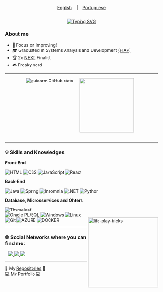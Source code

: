 <div align="center"> 
    <a align="center" href="https://github.com/guicarm/guicarm/blob/main/README.md">English</a> &nbsp;&nbsp;&nbsp;|&nbsp;&nbsp;&nbsp;
    <a align="center" href="https://github.com/guicarm/guicarm/blob/main/README-pt.md">Portuguese</a>
</div>

##

<div align=center>
  <a href="https://git.io/typing-svg"><img src="http://readme-typing-svg.herokuapp.com?font=Roboto&duration=4000&pause=1000&color=FFFFFF&center=true&width=600&lines=🖐️+Hello+Guys!+My+name+is+Guilherme+Carneiro+🐏;👨🏻‍💻+I'm+a+Full+Stack+Developer.+And+a+technology+enjoyer+🚀" alt="Typing SVG"/></a>
</div>

<h3>About me</h3>

- 🎯 Focus on improving!
- 🎓 Graduated in Systems Analysis and Development <a href="https://www.fiap.com.br">(FIAP)</a>
- 🏆 2x [NEXT](https://www.fiap.com.br/next/) Finalist
- 🎮 Freaky nerd

___________________________________________________________________________________________________________________________________________

<div style="display: flex; justify-content: center; align-content: center;">
  <a href="https://github.com/guicarm" style="text-decoration: none; margin-right: 10px;">
    
  <img align="left" src="https://github-readme-stats.vercel.app/api?username=guicarm&show_icons=true&theme=github_dark" alt="guicarm GitHub stats" style="margin-right: 20px;"/>
  <img align="center" height="180em" src="https://github-readme-stats.vercel.app/api/top-langs/?username=guicarm&layout=compact&langs_count=7&theme=github_dark"/>
</div>

<br>

___________________________________________________________________________________________________________________________________________


 <h3>💡 Skills and Knowledges</h3>

**Front-End**

  ![HTML](https://img.shields.io/badge/HTML-orange?style=for-the-badge&logo=HTML5&logoColor=white)
  ![CSS](https://img.shields.io/badge/CSS-blue?style=for-the-badge&logo=CSS3&logoColor=white)
  ![JavaScript](https://img.shields.io/badge/JavaScript-323330?style=for-the-badge&logo=javascript&logoColor=F7DF1E)
  ![React](https://img.shields.io/badge/-React-blue?style=for-the-badge&logo=react&logoColor=white)           
                                                                                                                                    
  
**Back-End**

  ![Java](https://img.shields.io/badge/Java-red?style=for-the-badge&logo=Java&logoColor=white)
  ![Spring](https://img.shields.io/badge/Spring-6DB33F?style=for-the-badge&logo=spring&logoColor=white)
  ![Insomnia](https://img.shields.io/badge/-Insomnia-323330?style=for-the-badge&logo=insomnia&logoColor=007ACC)
  ![.NET](https://img.shields.io/badge/.NET-purple?style=for-the-badge&logo=.NET&logoColor=white)
  ![Python](https://img.shields.io/badge/Python-3776AB?style=for-the-badge&logo=python&logoColor=white)

                                                                                                               
**Database, Microsservices and Ohters**

![Thymeleaf](https://img.shields.io/badge/Thymeleaf-green?style=for-the-badge&logo=Thymeleaf&logoColor=white)                                                                                                                                                   
![Oracle PL/SQL](https://img.shields.io/badge/oracle-red?style=for-the-badge&logo=oracle&logoColor=white)
![Windows](https://img.shields.io/badge/Windows-017AD7?style=for-the-badge&logo=windows&logoColor=white)
![Linux](https://img.shields.io/badge/Linux-grey?style=for-the-badge&logo=linux&logoColor=white)    
![Git](https://img.shields.io/badge/git-white?style=for-the-badge&logo=git&logoColor=orange)
![AZURE](https://img.shields.io/badge/Azure-blue?style=for-the-badge&logo=microsoft&logoColor=blue)
![DOCKER](https://img.shields.io/badge/docker-black?style=for-the-badge&logo=docker&logoColor=blue)
<img align="right" alt="life-play-tricks" height="230" width="230" src="https://i.pinimg.com/originals/76/f4/9b/76f49be8058bf9a399ee40f0061d84b8.gif">

___________________________________________________________________________________________________________________________________________

 <h3>🌐 Social Networks where you can find me:</h3>

<div>
  <a href="https://www.linkedin.com/in/guilherme-matos-189891266/" target="_blank">
      <img src="https://img.shields.io/badge/-LinkedIn-%230077B5?style=for-the-badge&logo=linkedin&logoColor=white" target="_blank">
  </a>
  <a href="https://portfolio-guilherme-matos.vercel.app">
    <img src="https://img.shields.io/badge/Portfolio%20-%FFFFFF.svg?&style=for-the-badge&logo=Vercel&logoColor=000000&color=FFFFFF" target="_blank"/>
  </a>
  <a href = "mailto:guilhermecarneiromt@gmail.com">
      <img src="https://img.shields.io/badge/-Gmail-%23333?style=for-the-badge&logo=gmail&logoColor=white" target="_blank">
  </a>
</div>

___________________________________________________________________________________________________________________________________________

🔎 My [Repositories](https://github.com/guicarm?tab=repositories) 🔎
<br>
💻 My [Portfolio](https://portfolio-guilherme-matos.vercel.app) 💻
